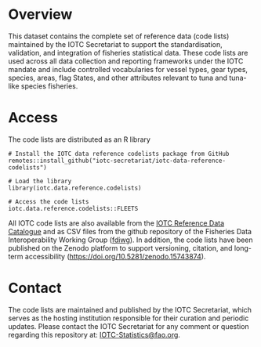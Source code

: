 # Overview
This dataset contains the complete set of reference data (code lists) maintained by the IOTC Secretariat to support the standardisation, validation, and integration of fisheries statistical data. These code lists are used across all data collection and reporting frameworks under the IOTC mandate and include controlled vocabularies for vessel types, gear types, species, areas, flag States, and other attributes relevant to tuna and tuna-like species fisheries.

# Access
The code lists are distributed as an R library 

```{r iotcGithubCodeListExtraction, echo = TRUE, eval = FALSE}
# Install the IOTC data reference codelists package from GitHub
remotes::install_github("iotc-secretariat/iotc-data-reference-codelists")

# Load the library
library(iotc.data.reference.codelists)

# Access the code lists
iotc.data.reference.codelists::FLEETS
```

All IOTC code lists are also available from the [IOTC Reference Data Catalogue](https://data.iotc.org/reference/latest/) and as CSV files from the github repository of the Fisheries Data Interoperability Working Group ([fdiwg](https://github.com/fdiwg/fdi-codelists/tree/main/regional/iotc/fisheries)). In addition, the code lists have been published on the Zenodo platform to support versioning, citation, and long-term accessibility (https://doi.org/10.5281/zenodo.15743874).

# Contact
The code lists are maintained and published by the IOTC Secretariat, which serves as the hosting institution responsible for their curation and periodic updates.
Please contact the IOTC Secretariat for any comment or question regarding this repository at: [IOTC-Statistics@fao.org](IOTC-Statistics@fao.org).
